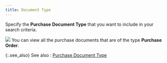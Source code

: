 ```yaml
---
title: Document Type
---
```



Specify the **Purchase** **Document 
 Type** that you want to include in your search criteria.


![]({{site.cm_baseurl}}/img/example.gif) You can view all the purchase documents that are of the  type **Purchase Order**.


{:.see_also}
See also
: [Purchase  Document Type](JavaScript:RelatedTopics1.Click())<!--Metadata type="DesignerControl" startspan
<object CLASSID="clsid:ADB880A6-D8FF-11CF-9377-00AA003B7A11"
	ID=RelatedTopics1
	TYPE="application/x-oleobject">
</object>-->

<object classid="clsid:ADB880A6-D8FF-11CF-9377-00AA003B7A11" id="RelatedTopics1" type="application/x-oleobject"> 
 <param name="Command" value="Related Topics">
<param name="Window" value="second">
<param name="Item1" value="{{site.cm_chm}}/misc/purchase_document_type.html">
</object><!--Metadata type="DesignerControl" endspan-->
